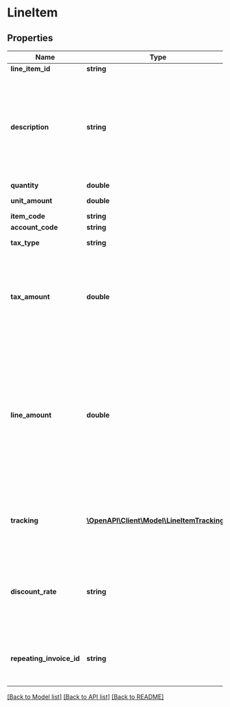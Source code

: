 # LineItem

## Properties
Name | Type | Description | Notes
------------ | ------------- | ------------- | -------------
**line_item_id** | **string** | LineItem unique ID | [optional] 
**description** | **string** | Description needs to be at least 1 char long. A line item with just a description (i.e no unit amount or quantity) can be created by specifying just a &lt;Description&gt; element that contains at least 1 character | [optional] 
**quantity** | **double** | LineItem Quantity | [optional] 
**unit_amount** | **double** | LineItem Unit Amount | [optional] 
**item_code** | **string** | See Items | [optional] 
**account_code** | **string** | See Accounts | [optional] 
**tax_type** | **string** | The tax type from TaxRates | [optional] 
**tax_amount** | **double** | The tax amount is auto calculated as a percentage of the line amount (see below) based on the tax rate. This value can be overriden if the calculated &lt;TaxAmount&gt; is not correct. | [optional] 
**line_amount** | **double** | If you wish to omit either of the &lt;Quantity&gt; or &lt;UnitAmount&gt; you can provide a LineAmount and Xero will calculate the missing amount for you. The line amount reflects the discounted price if a DiscountRate has been used . i.e LineAmount &#x3D; Quantity * Unit Amount * ((100 – DiscountRate)/100) | [optional] 
**tracking** | [**\OpenAPI\Client\Model\LineItemTracking[]**](LineItemTracking.md) | Optional Tracking Category – see Tracking.  Any LineItem can have a  maximum of 2 &lt;TrackingCategory&gt; elements. | [optional] 
**discount_rate** | **string** | Percentage discount being applied to a line item (only supported on  ACCREC invoices – ACC PAY invoices and credit notes in Xero do not support discounts | [optional] 
**repeating_invoice_id** | **string** | The Xero identifier for a Repeating Invoicee.g. 297c2dc5-cc47-4afd-8ec8-74990b8761e9 | [optional] 

[[Back to Model list]](../README.md#documentation-for-models) [[Back to API list]](../README.md#documentation-for-api-endpoints) [[Back to README]](../README.md)


